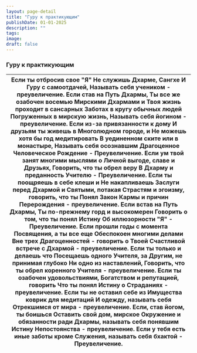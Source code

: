 ```yaml
---
layout: page-detail
title: "Гуру к практикующим"
publishDate: 01-01-2025
description: ""
tags:
image:
draft: false
---
```


### Гуру к практикующим

| Если ты отбросив свое "Я"  Не служишь Дхарме, Сангхе  И Гуру с самоотдачей, Называть себя учеником - преувеличение.  Если став на Путь Дхармы,  Ты все же озабочен восемью  Мирскими Дхармами и  Твоя жизнь проходит в сансарных  Заботах в кругу обычных людей  Погруженных в мирскую жизнь, Называть себя йогином - преувеличение.  Если из-за привязанности к дому  И друзьям ты живешь в  Многолюдном городе, и  Не можешь хотя бы год медитировать В уединенном ските или в монастыре,  Называть себя осознавшим Драгоценное  Человеческое Рождение -  Преувеличение.  Если ум твой занят многими мыслями о  Личной выгоде, славе и Друзьях,  Говорить, что ты обрел веру  В Дхарму и преданность Учителю -  Преувеличение.  Если ты поощряешь в себе клеши и  Не накапливаешь Заслуги перед  Дхармой и Святыми, потакая  Страстям и эгоизму, говорить, что ты  Понял Закон Кармы и причин  Перерождения - преувеличение.  Если встав на Путь Дхармы,  Ты по-прежнему горд и высокомерен Говорить о том, что ты понял Истину  Об иллюзорности "Я" -  Преувеличение.  Если прошли годы с момента  Посвящения, а ты все еще  Обеспокоен многими делами  Вне трех Драгоценностей - говорить о  Твоей Счастливой встрече с  Дхармой - преувеличение.  Если ты только и делаешь что  Посещаешь одного Учителя, за  Другим, не принимая глубоко  Ни одно из наставлений, Говорить, что ты обрел коренного  Учителя - преувеличение.  Если ты озабочен удовольствиями,  Богатством и репутацией, говорить Что ты понял Истину о  Страданиях - преувеличение.  Если ты не оставил себе из  Имущества коврик для медитаций  И одежду, называть себя  Отрекшимся от мира - преувеличение.  Если, став йогом, ты боишься  Оставить свой дом, мирское  Окружение и обязанности ради  Дхармы, называть себя понявшим Истину  Непостоянства - преувеличение.  Если у тебя есть иные заботы кроме  Служения, называть себя бхактой -  Преувеличение. |
| ------------------------------------------------------------------------------------------------------------------------------------------------------------------------------------------------------------------------------------------------------------------------------------------------------------------------------------------------------------------------------------------------------------------------------------------------------------------------------------------------------------------------------------------------------------------------------------------------------------------------------------------------------------------------------------------------------------------------------------------------------------------------------------------------------------------------------------------------------------------------------------------------------------------------------------------------------------------------------------------------------------------------------------------------------------------------------------------------------------------------------------------------------------------------------------------------------------------------------------------------------------------------------------------------------------------------------------------------------------------------------------------------------------------------------------------------------------------------------------------------------------------------------------------------------------------------------------------------------------------------------------------------------------------------------------------------------------------------------------------------------------------------------------------------------------------------------------------------------------------------------------------------------------------------------------------ |
  
  
